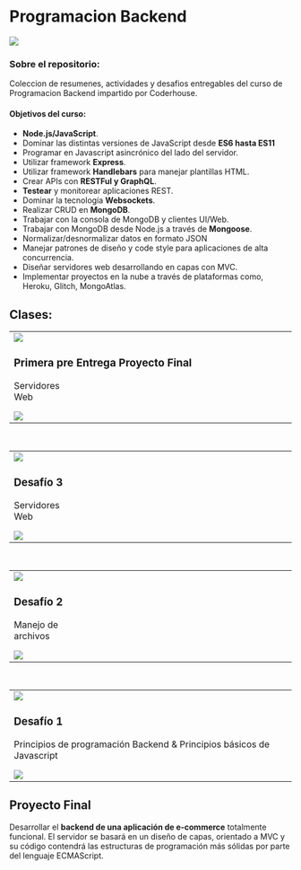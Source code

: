 # Programacion Backend
![](https://gurzu.com/img/gurzu/mern-stack-01.png)

### **Sobre el repositorio:**
Coleccion de resumenes, actividades y desafios entregables del curso de Programacion Backend impartido por Coderhouse.

#### **Objetivos del curso:**
-  **Node.js/JavaScript**.
- Dominar las distintas versiones de JavaScript desde **ES6 hasta ES11**
- Programar en Javascript asincrónico del lado del servidor.
-  Utilizar framework **Express**.
-  Utilizar framework **Handlebars** para manejar plantillas HTML.
- Crear APIs con **RESTFul y GraphQL**.
- **Testear** y monitorear aplicaciones REST.
- Dominar la tecnología **Websockets**.
- Realizar CRUD en **MongoDB**.
- Trabajar con la consola de MongoDB y clientes UI/Web.
- Trabajar con MongoDB desde Node.js a través de **Mongoose**.
- Normalizar/desnormalizar datos en formato JSON
- Manejar patrones de diseño y code style para aplicaciones de alta concurrencia.
- Diseñar servidores web desarrollando en capas con MVC.
- Implementar proyectos en la nube a través de plataformas como, Heroku, Glitch, MongoAtlas.

## Clases:

<table >
    <tr>
        <td>
            <img src="https://i.imgur.com/7NSVjWB.jpg">
            <h3>Primera pre Entrega Proyecto Final</h3>
            <p>Servidores Web&nbsp;&nbsp;&nbsp;&nbsp;&nbsp;&nbsp;&nbsp;&nbsp;&nbsp;&nbsp;&nbsp;&nbsp;&nbsp;&nbsp;&nbsp;&nbsp;&nbsp;&nbsp;&nbsp;&nbsp;&nbsp;&nbsp;&nbsp;&nbsp;&nbsp;&nbsp;&nbsp;&nbsp;&nbsp;&nbsp;&nbsp;&nbsp;&nbsp;&nbsp;&nbsp;&nbsp;&nbsp;&nbsp;&nbsp;&nbsp;&nbsp;&nbsp;&nbsp;&nbsp;&nbsp;&nbsp;&nbsp;&nbsp;&nbsp;&nbsp;&nbsp;&nbsp;&nbsp;&nbsp;&nbsp;&nbsp;&nbsp;&nbsp;&nbsp;&nbsp;&nbsp;&nbsp;&nbsp;&nbsp;&nbsp;&nbsp;&nbsp;&nbsp;&nbsp;&nbsp;&nbsp;&nbsp;&nbsp;&nbsp;&nbsp;&nbsp;&nbsp;&nbsp;&nbsp;&nbsp;&nbsp;&nbsp;&nbsp;&nbsp;&nbsp;&nbsp;&nbsp;&nbsp;</p>
            <a href="MODULO I/Desafío 004 - Primera Pre-Entrega"><img src="https://i.imgur.com/9pM5zrm.png"></a>
        </td>
    </tr>
</table>
<br>
<table >
    <tr>
        <td>
            <img src="https://i.imgur.com/fOHHB6R.png">
            <h3>Desafío 3</h3>
            <p>Servidores Web&nbsp;&nbsp;&nbsp;&nbsp;&nbsp;&nbsp;&nbsp;&nbsp;&nbsp;&nbsp;&nbsp;&nbsp;&nbsp;&nbsp;&nbsp;&nbsp;&nbsp;&nbsp;&nbsp;&nbsp;&nbsp;&nbsp;&nbsp;&nbsp;&nbsp;&nbsp;&nbsp;&nbsp;&nbsp;&nbsp;&nbsp;&nbsp;&nbsp;&nbsp;&nbsp;&nbsp;&nbsp;&nbsp;&nbsp;&nbsp;&nbsp;&nbsp;&nbsp;&nbsp;&nbsp;&nbsp;&nbsp;&nbsp;&nbsp;&nbsp;&nbsp;&nbsp;&nbsp;&nbsp;&nbsp;&nbsp;&nbsp;&nbsp;&nbsp;&nbsp;&nbsp;&nbsp;&nbsp;&nbsp;&nbsp;&nbsp;&nbsp;&nbsp;&nbsp;&nbsp;&nbsp;&nbsp;&nbsp;&nbsp;&nbsp;&nbsp;&nbsp;&nbsp;&nbsp;&nbsp;&nbsp;&nbsp;&nbsp;&nbsp;&nbsp;&nbsp;&nbsp;&nbsp;</p>
            <a href="MODULO I/Desafío 003 - Servidores web"><img src="https://i.imgur.com/9pM5zrm.png"></a>
        </td>
    </tr>
</table>
<br>
<table >
    <tr>
        <td>
            <img src="https://i.imgur.com/bW3XnCI.jpg">
            <h3>Desafío 2</h3>
            <p>Manejo de archivos&nbsp;&nbsp;&nbsp;&nbsp;&nbsp;&nbsp;&nbsp;&nbsp;&nbsp;&nbsp;&nbsp;&nbsp;&nbsp;&nbsp;&nbsp;&nbsp;&nbsp;&nbsp;&nbsp;&nbsp;&nbsp;&nbsp;&nbsp;&nbsp;&nbsp;&nbsp;&nbsp;&nbsp;&nbsp;&nbsp;&nbsp;&nbsp;&nbsp;&nbsp;&nbsp;&nbsp;&nbsp;&nbsp;&nbsp;&nbsp;&nbsp;&nbsp;&nbsp;&nbsp;&nbsp;&nbsp;&nbsp;&nbsp;&nbsp;&nbsp;&nbsp;&nbsp;&nbsp;&nbsp;&nbsp;&nbsp;&nbsp;&nbsp;&nbsp;&nbsp;&nbsp;&nbsp;&nbsp;&nbsp;&nbsp;&nbsp;&nbsp;&nbsp;&nbsp;&nbsp;&nbsp;&nbsp;&nbsp;&nbsp;&nbsp;&nbsp;&nbsp;&nbsp;&nbsp;&nbsp;&nbsp;&nbsp;</p>
            <a href="MODULO I/Desafío 002 - Manejo de archivos en Javascript"><img src="https://i.imgur.com/9pM5zrm.png"></a>
        </td>
    </tr>
</table>
<br>
<table >
    <tr>
        <td>
            <img src="https://i.imgur.com/a4VuNIb.png">
            <h3>Desafío 1</h3>
            <p>Principios de programación Backend & Principios básicos de Javascript</p>
            <a href="MODULO I/Desafío 001 - Clases ECMAScript y ECMAScript avanzado/clases.js"><img src="https://i.imgur.com/9pM5zrm.png"></a>
        </td>
    </tr>
</table>

## Proyecto Final
Desarrollar el **backend de una aplicación de e-commerce** totalmente funcional.
El servidor se basará en un diseño de capas, orientado a MVC y su código contendrá las estructuras de programación más sólidas por parte del lenguaje ECMAScript.



